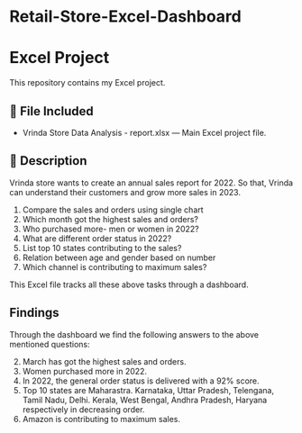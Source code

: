 # Retail-Store-Excel-Dashboard
# Excel Project

This repository contains my Excel project.

## 📄 File Included
- Vrinda Store Data Analysis - report.xlsx — Main Excel project file.

## 📝 Description
Vrinda store wants to create an annual sales report for 2022. So that, Vrinda can understand their customers and grow more sales in 2023.

1. Compare the sales and orders using single chart
2. Which month got the highest sales and orders? 
3. Who purchased more- men or women in 2022?
4. What are different order status in 2022?
5. List top 10 states contributing to the sales?
6. Relation between age and gender based on number
7. Which channel is contributing to maximum sales?

This Excel file tracks all these above tasks through a dashboard.

## Findings
Through the dashboard we find the following answers to the above mentioned questions:

2. March has got the highest sales and orders.
3. Women purchased more in 2022.
4. In 2022, the general order status is delivered with a 92% score.
5. Top 10 states are Maharastra. Karnataka, Uttar Pradesh, Telengana, Tamil Nadu, Delhi. Kerala, West Bengal, Andhra Pradesh, Haryana respectively in decreasing order.
7. Amazon is contributing to maximum sales.
